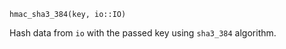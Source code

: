 ```
hmac_sha3_384(key, io::IO)
```

Hash data from `io` with the passed key using `sha3_384` algorithm.
